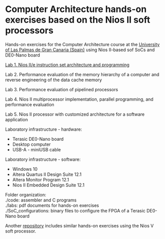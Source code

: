 # Computer Architecture hands-on exercises based on the Nios II soft processors
Hands-on exercises for the Computer Architecture course at the [University of Las Palmas de Gran Canaria (Spain)](https://internacional.ulpgc.es/en/) using Nios II-based sof SoCs and DE0-Nano board

[Lab 1. Nios II/e instruction set architecture and programming](labs/lab1/lab1tutorial.pdf)

Lab 2. Performance evaluation of the memory hierarchy of a computer and reverse engineering of the data cache memory

Lab 3. Performance evaluation of pipelined processors

Lab 4. Nios II multiprocessor implementation, parallel programming, and performance evaluation

Lab 5. Nios II processor with customized architecture for a software application

Laboratory infrastructure - hardware: <br />
- Terasic DE0-Nano board <br />
- Desktop computer <br />
- USB-A - miniUSB cable <br />

Laboratory infrastructure - software: <br />
- Windows 10 <br />
- Altera Quartus II Design Suite 12.1 <br />
- Altera Monitor Program 12.1  <br />
- Nios II Embedded Design Suite 12.1  <br />

Folder organization: <br />
./code: assembler and C programs <br />
./labs: pdf documents for hands-on exercises <br />
./SoC_configurations: binary files to configure the FPGA of a Terasic DE0-Nano board <br />

Another [repository](https://github.com/vipl-dbd/ComputerArchitecture_NiosV) includes similar hands-on exercises using the Nios V soft processor.